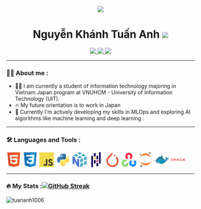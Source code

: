 <div id="header" align="center">
  <img src="https://media3.giphy.com/media/qgQUggAC3Pfv687qPC/giphy.gif" height="200"/>
  <h1>
    Nguyễn Khánh Tuấn Anh
    <img src="https://media.giphy.com/media/hvRJCLFzcasrR4ia7z/giphy.gif" height="50"/>
  </h1>
  

            
</div>
<div id="badges" align="center">
  <a href="https://www.facebook.com/tuananhuit/">
    <img src="https://img.shields.io/badge/Facebook-blue?logo=Facebook&logoColor=white&style=for-the-badge" />
  </a>
   <a href="mailto:22520055@gm.uit.edu.vn">
    <img src="https://img.shields.io/badge/Gmail-red?logo=Gmail&logoColor=white&style=for-the-badge" />
  </a>
  <a href="https://www.linkedin.com/in/nguy%E1%BB%85n-kh%C3%A1nh-tu%E1%BA%A5n-anh-82505a285/">
    <img src="https://img.shields.io/badge/LinkedIn-blue?logo=LinkedIn&logoColor=white&style=for-the-badge" />
  </a>
</div>


---

### 👨‍💻 About me :
- 👨‍🎓 I am currently a student of information technology majoring in Vietnam Japan program at VNUHCM - University of Information Technology (UIT).
- 🔥 My future orientation is to work in Japan
- 📖 Currently I'm actively developing my skills in MLOps and exploring AI algorithms like machine learning and deep learning .

--- 

### 🛠️ Languages and Tools :
<div>
  <img src="https://github.com/devicons/devicon/blob/master/icons/html5/html5-original.svg" width="40" />
  <img src="https://github.com/devicons/devicon/blob/master/icons/css3/css3-original.svg" width="40" />
  <img src="https://github.com/devicons/devicon/blob/master/icons/javascript/javascript-original.svg" width="40" />
  <img src="https://github.com/devicons/devicon/blob/master/icons/python/python-original.svg" width="40" />
  <img src="https://github.com/devicons/devicon/blob/master/icons/numpy/numpy-original.svg" width="40" />
  <img src="https://github.com/devicons/devicon/blob/master/icons/pandas/pandas-original.svg" width="40" />
  <img src="https://github.com/devicons/devicon/blob/master/icons/pytorch/pytorch-original.svg" width="40" />
  <img src="https://github.com/devicons/devicon/blob/master/icons/opencv/opencv-original.svg" width="40" />
  <img src="https://github.com/devicons/devicon/blob/master/icons/jupyter/jupyter-original.svg" width="40" />
    <img src="https://github.com/devicons/devicon/blob/master/icons/docker/docker-original.svg" width="40" />
  <img src="https://github.com/devicons/devicon/blob/master/icons/oracle/oracle-original.svg" width="40" />
</div>

---

### 🔥 My Stats :[![GitHub Streak](https://streak-stats.demolab.com/?user=tuananh1006)](https://git.io/streak-stats)

<p>
<img align="center" src="https://github-readme-stats.vercel.app/api/top-langs?username=tuananh1006&show_icons=true&locale=en&layout=compact" alt="tuananh1006"   />
</p>
